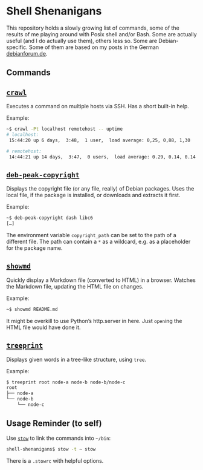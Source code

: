 # Shell Shenanigans
This repository holds a slowly growing list of commands, some of the results of
me playing around with Posix shell and/or Bash. Some are actually useful (and I
do actually use them), others less so. Some are Debian-specific. Some of them
are based on my posts in the German [debianforum.de](https://debianforum.de/).

## Commands

## [`crawl`](/crawl)
Executes a command on multiple hosts via SSH. Has a short built-in help.

Example:
```sh
~$ crawl -Pt localhost remotehost -- uptime
# localhost:
 15:44:20 up 6 days,  3:48,  1 user,  load average: 0,25, 0,88, 1,30

# remotehost:
 14:44:21 up 14 days,  3:47,  0 users,  load average: 0.29, 0.14, 0.14
```

## [`deb-peak-copyright`](/deb-peak-copyright)
Displays the copyright file (or any file, really) of Debian packages. Uses the
local file, if the package is installed, or downloads and extracts it first.

Example:
```sh
~$ deb-peak-copyright dash libc6
[…]
```
The environment variable `copyright_path` can be set to the path of a different
file. The path can contain a `*` as a wildcard, e.g. as a placeholder for the
package name.


## [`showmd`](/showmd)
Quickly display a Markdown file (converted to HTML) in a browser. Watches the
Markdown file, updating the HTML file on changes.

Example:
```sh
~$ showmd README.md
```

It might be overkill to use Python’s http.server in here. Just `open`ing the
HTML file would have done it.

## [`treeprint`](/treeprint)
Displays given words in a tree-like structure, using `tree`.

Example:
```sh
$ treeprint root node-a node-b node-b/node-c
root
├── node-a
└── node-b
    └── node-c
```

## Usage Reminder (to self)
Use [`stow`](https://www.gnu.org/software/stow/) to link the commands into `~/bin`:
```sh
shell-shenanigans$ stow -t ~ stow
```
There is a `.stowrc` with helpful options.
